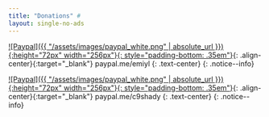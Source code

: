 ```yaml
---
title: "Donations" #
layout: single-no-ads
---
```


[![Paypal]({{ "/assets/images/paypal_white.png" | absolute_url }}){:height="72px" width="256px"}{: style="padding-bottom: .35em"}](https://www.paypal.me/emiyl/10){: .align-center}{:target="_blank"}
paypal.me/emiyl
{: .text-center}
{: .notice--info}

[![Paypal]({{ "/assets/images/paypal_white.png" | absolute_url }}){:height="72px" width="256px"}{: style="padding-bottom: .35em"}](https://www.paypal.me/c9shady/10){: .align-center}{:target="_blank"}
paypal.me/c9shady
{: .text-center}
{: .notice--info}
